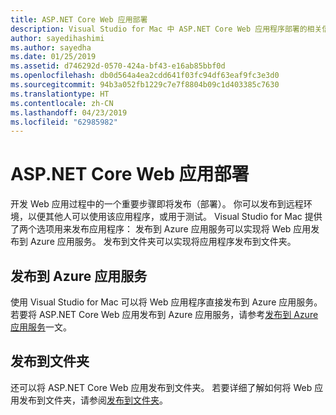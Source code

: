 ```yaml
---
title: ASP.NET Core Web 应用部署
description: Visual Studio for Mac 中 ASP.NET Core Web 应用程序部署的相关信息。
author: sayedihashimi
ms.author: sayedha
ms.date: 01/25/2019
ms.assetid: d746292d-0570-424a-bf43-e16ab85bbf0d
ms.openlocfilehash: db0d564a4ea2cdd641f03fc94df63eaf9fc3e3d0
ms.sourcegitcommit: 94b3a052fb1229c7e7f8804b09c1d403385c7630
ms.translationtype: HT
ms.contentlocale: zh-CN
ms.lasthandoff: 04/23/2019
ms.locfileid: "62985982"
---
```

# <a name="aspnet-core-web-app-deployment"></a>ASP.NET Core Web 应用部署

开发 Web 应用过程中的一个重要步骤即将发布（部署）。 你可以发布到远程环境，以便其他人可以使用该应用程序，或用于测试。 Visual Studio for Mac 提供了两个选项用来发布应用程序： 发布到 Azure 应用服务可以实现将 Web 应用发布到 Azure 应用服务。 发布到文件夹可以实现将应用程序发布到文件夹。

## <a name="publish-to-azure-app-service"></a>发布到 Azure 应用服务

使用 Visual Studio for Mac 可以将 Web 应用程序直接发布到 Azure 应用服务。 若要将 ASP.NET Core Web 应用发布到 Azure 应用服务，请参考[发布到 Azure 应用服务](publish-app-svc.md)一文。

## <a name="publish-to-folder"></a>发布到文件夹

还可以将 ASP.NET Core Web 应用发布到文件夹。 若要详细了解如何将 Web 应用发布到文件夹，请参阅[发布到文件夹](publish-folder.md)。